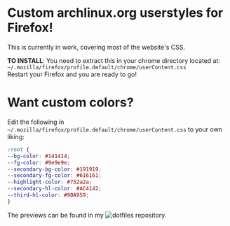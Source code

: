 # Custom archlinux.org userstyles for Firefox!

This is currently in work, covering most of the website's CSS.

**TO INSTALL**: You need to extract this in your chrome directory located at: <br />
`~/.mozilla/firefox/profile.default/chrome/userContent.css` <br />
Restart your Firefox and you are ready to go!

# Want custom colors?
Edit the following in `~/.mozilla/firefox/profile.default/chrome/userContent.css` to your own liking:

```css
:root {
--bg-color: #141414;
--fg-color: #9e9e9e;
--secondary-bg-color: #191919;
--secondary-fg-color: #616161;
--highlight-color: #752a2a;
--secondary-hl-color: #AC4142;
--third-hl-color: #90A959;
}
```

The previews can be found in my ![dotfiles](https://github.com/Vixtron/dotfiles/) repository.
